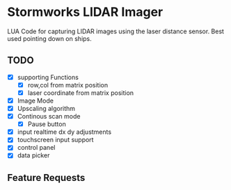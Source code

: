 # Stormworks LIDAR Imager
LUA Code for capturing LIDAR images using the laser distance sensor. Best used pointing down on ships.

## TODO

- [x] supporting Functions
    - [x] row,col from matrix position
    - [x] laser coordinate from matrix position

- [x] Image Mode
- [x]  Upscaling algorithm
- [x] Continous scan mode
    - [x] Pause button
- [x] input realtime dx dy adjustments
- [x] touchscreen input support
- [x] control panel
- [x] data picker

## Feature Requests